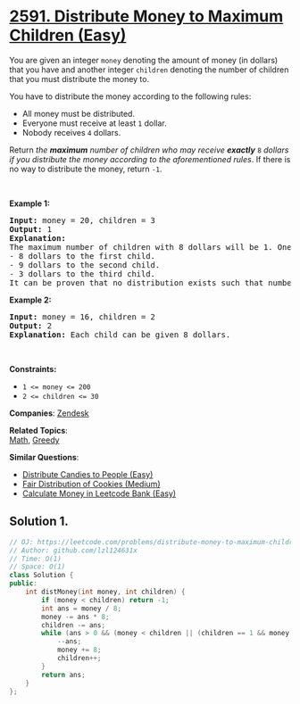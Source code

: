 # [2591. Distribute Money to Maximum Children (Easy)](https://leetcode.com/problems/distribute-money-to-maximum-children)

<p>You are given an integer <code>money</code> denoting the amount of money (in dollars) that you have and another integer <code>children</code> denoting the number of children that you must distribute the money to.</p>
<p>You have to distribute the money according to the following rules:</p>
<ul>
	<li>All money must be distributed.</li>
	<li>Everyone must receive at least <code>1</code> dollar.</li>
	<li>Nobody receives <code>4</code> dollars.</li>
</ul>
<p>Return <em>the <strong>maximum</strong> number of children who may receive <strong>exactly</strong> </em><code>8</code> <em>dollars if you distribute the money according to the aforementioned rules</em>. If there is no way to distribute the money, return <code>-1</code>.</p>
<p>&nbsp;</p>
<p><strong class="example">Example 1:</strong></p>
<pre><strong>Input:</strong> money = 20, children = 3
<strong>Output:</strong> 1
<strong>Explanation:</strong> 
The maximum number of children with 8 dollars will be 1. One of the ways to distribute the money is:
- 8 dollars to the first child.
- 9 dollars to the second child. 
- 3 dollars to the third child.
It can be proven that no distribution exists such that number of children getting 8 dollars is greater than 1.
</pre>
<p><strong class="example">Example 2:</strong></p>
<pre><strong>Input:</strong> money = 16, children = 2
<strong>Output:</strong> 2
<strong>Explanation:</strong> Each child can be given 8 dollars.
</pre>
<p>&nbsp;</p>
<p><strong>Constraints:</strong></p>
<ul>
	<li><code>1 &lt;= money &lt;= 200</code></li>
	<li><code>2 &lt;= children &lt;= 30</code></li>
</ul>

**Companies**:
[Zendesk](https://leetcode.com/company/zendesk)

**Related Topics**:  
[Math](https://leetcode.com/tag/math/), [Greedy](https://leetcode.com/tag/greedy/)

**Similar Questions**:
* [Distribute Candies to People (Easy)](https://leetcode.com/problems/distribute-candies-to-people/)
* [Fair Distribution of Cookies (Medium)](https://leetcode.com/problems/fair-distribution-of-cookies/)
* [Calculate Money in Leetcode Bank (Easy)](https://leetcode.com/problems/calculate-money-in-leetcode-bank/)

## Solution 1.

```cpp
// OJ: https://leetcode.com/problems/distribute-money-to-maximum-children
// Author: github.com/lzl124631x
// Time: O(1)
// Space: O(1)
class Solution {
public:
    int distMoney(int money, int children) {
        if (money < children) return -1;
        int ans = money / 8;
        money -= ans * 8;
        children -= ans;
        while (ans > 0 && (money < children || (children == 1 && money == 4) || (children == 0 && money) || children < 0)) {
            --ans;
            money += 8;
            children++;
        }
        return ans;
    }
};
```